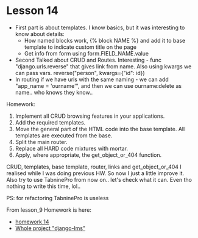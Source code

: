 # Lesson 14

- First part is about templates. I know basics, but it was interesting to know about details:
  - How named blocks work, {% block NAME %} and add it to base template to indicate custom title on the page
  - Get info from form using form.FIELD_NAME.value
- Second Talked about CRUD and Routes. Interesting - func "django.urls.reverse" that gives link from name. Also using kwargs we can pass vars. reverse("person", kwargs={"id": id})
- In routing if we have urls with the same naming - we can add "app_name = 'ourname'", and then we can use ourname:delete as name.. who knows they know..

Homework:

1. Implement all CRUD browsing features in your applications. 
2. Add the required templates. 
3. Move the general part of the HTML code into the base template. All templates are executed from the base. 
4. Split the main router. 
5. Replace all HARD code mixtures with mortar. 
6. Apply, where appropriate, the get_object_or_404 function.

CRUD, templates, base template, router, links and get_object_or_404 I realised while I was doing previous HW. So now I just a little improve it. \
Also try to use TabninePro from now on.. let's check what it can. Even tho nothing to write this time, lol..

PS: for refactoring TabninePro is useless

From lesson_9 Homework is here:
- [homework 14](https://github.com/0xDyno/django-lms/pull/5/commits/e6b49e490debfeae7c7a65a359fe8c940d65c733)
- [Whole project "django-lms"](https://github.com/0xDyno/django-lms)